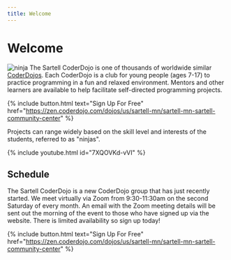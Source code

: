 ```yaml
---
title: Welcome
---
```


# Welcome

![ninja](/img/CD-Character-Female-2-4.png#right)
The Sartell CoderDojo is one of thousands of worldwide similar [CoderDojos](https://coderdojo.com/).
Each CoderDojo is a club for young people (ages 7-17) to practice programming in a fun and relaxed
environment. Mentors and other learners are available to help facilitate self-directed programming projects.

{% include button.html text="Sign Up For Free" href="https://zen.coderdojo.com/dojos/us/sartell-mn/sartell-mn-sartell-community-center" %}

Projects can range widely based on the skill level and interests of the students, referred to as "ninjas".

{% include youtube.html id="7XQOVKd-vVI" %}

## Schedule

The Sartell CoderDojo is a new CoderDojo group that has just recently started. We meet virtually via Zoom from 9:30-11:30am on the second Saturday of every month. An email with the Zoom meeting details will be sent out the morning of the event to those who have signed up via the website. There is limited availability so sign up today!

{% include button.html text="Sign Up For Free" href="https://zen.coderdojo.com/dojos/us/sartell-mn/sartell-mn-sartell-community-center" %}
